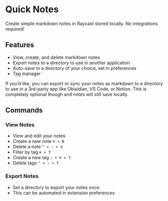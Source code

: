 # Quick Notes

Create simple markdown notes in Raycast stored locally. No integrations required!

## Features

- View, create, and delete markdown notes
- Export notes to a directory to use in another application
- Auto-save to a directory of your choice, set in preferences
- Tag manager

If you’d like, you can export or sync your notes as markdown to a directory to use in a 3rd-party app like Obisidian, VS Code, or Notion. This is completely optional though and notes will still save locally.

## Commands

### View Notes

- View and edit your notes
- Create a new note `⌘ + N`
- Delete a note `^ + ⇧ + X`
- Filter by tag `⌘ + T`
- Create a new tag `⇧ + ⌘ + T`
- Delete tags `^ + ⇧ + T`

### Export Notes

- Set a directory to export your notes once
- This can be automated in extension preferences
